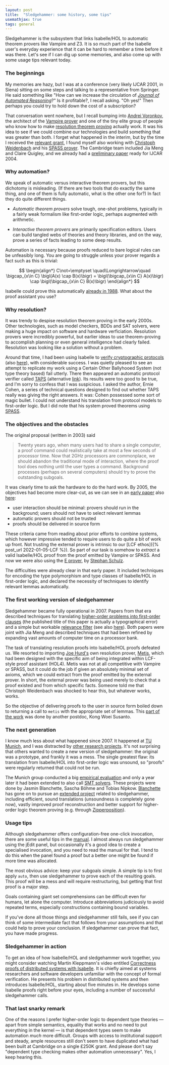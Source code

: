 ```yaml
---
layout: post
title:  "Sledgehammer: some history, some tips"
usemathjax: true 
tags: general
---
```


Sledgehammer is the subsystem that links Isabelle/HOL to automatic theorem provers like Vampire and Z3. It is so much part of the Isabelle user's everyday experience that it can be hard to remember a time before it was there. Let's see if I can dig up some memories, and also come up with some usage tips relevant today.

### The beginnings

My memories are hazy, but I was at a conference (very likely IJCAR 2001, in Siena) sitting on some steps and talking to a representative from Springer. He said something like "How can we increase the circulation of [*Journal of Automated Reasoning*](https://www.springer.com/journal/10817)?" Is it profitable?, I recall asking. "Oh yes!" Then perhaps you could try to hold down the cost of a subscription?

That conversation went nowhere, but I recall bumping into [Andrei Voronkov](http://voronkov.com), the architect of the [Vampire prover](https://vprover.github.io) and one of the tiny elite group of people who know how to make [resolution theorem proving](/papers/bachmair-hbar-resolution.pdf) actually work. It was his idea to see if we could combine our technologies and build something that was greater than both. I forget what happened in the interim, but by the time I received the [relevant grant](https://www.cl.cam.ac.uk/~lp15/Grants/Automation/), I found myself also working with [Christoph Weidenbach](https://www.mpi-inf.mpg.de/departments/automation-of-logic/people/christoph-weidenbach) and his [SPASS prover](https://www.mpi-inf.mpg.de/departments/automation-of-logic/software/spass-workbench).
The Cambridge team included Jia Meng and Claire Quigley, and we already had a [preliminary paper](https://rdcu.be/cKaYp) ready for IJCAR 2004.

### Why automation?

We speak of automatic versus interactive theorem provers, but this dichotomy is misleading. (If there are two tools that do exactly the same thing, and one of them is fully automatic, what is the other one for?) In fact they do quite different things.

* *Automatic theorem provers* solve tough, one-shot problems, typically in a fairly weak formalism like first-order logic, perhaps augmented with arithmetic.

* *Interactive theorem provers* are primarily specification editors. Users can build tangled webs of theories and theory libraries, and on the way, prove a series of facts leading to some deep results.

Automation is necessary because proofs reduced to bare logical rules can be unfeasibly long. You are going to struggle unless your prover regards a fact such as this is trivial:

$$ 
\begin{align*}
C\not=\emptyset \quad\Longrightarrow\quad \bigcap_{x\in C} \bigl(A(x) \cap B(x)\bigr) =        
       \bigl(\bigcap_{x\in C} A(x)\bigr)  \cap  \bigl(\bigcap_{x\in C} B(x)\bigr) 
\end{align*}
$$

Isabelle could prove this automatically [already in 1988](https://rdcu.be/cIK8P). What about the proof assistant you use?

### Why resolution?

It was trendy to despise resolution theorem proving in the early 2000s. Other technologies, such as model checkers, BDDs and SAT solvers, were making a huge impact on software and hardware verficiation. 
Resolution provers were incredibly powerful, but earlier ideas to use theorem-proving to accomplish planning or even general intelligence had clearly failed. Resolution was looking like a solution without a problem.

Around that time, I had been using Isabelle to [verify cryptographic protocols](https://doi.org/10.3233/JCS-1998-61-205) (also [here](https://www.cl.cam.ac.uk/~lp15/papers/Auth/jcs.pdf)), with considerable success. I was quietly pleased to see an attempt to replicate my work using a Certain Other Ballyhooed System (not type theory based) fail utterly.
There then appeared an automatic protocol verifier called
[TAPS](https://doi.org/10.3233/JCS-2003-11203) (alternative [link](http://laser.inf.ethz.ch/2004/papers/cohen/paper2.pdf)).
Its results were too good to be true, and I'm sorry to confess that I was suspicious. I asked the author, Ernie Cohen, a series of technical questions designed to find out whether TAPS really was giving the right answers.
It was: Cohen possessed some sort of magic bullet. I could not understand his translation from protocol models to first-order logic. But I did note that his system proved theorems using [SPASS](https://www.mpi-inf.mpg.de/departments/automation-of-logic/software/spass-workbench).

### The objectives and the obstacles

The original proposal (written in 2003) said

> Twenty years ago, when many users had to share a single computer, a proof command could realistically take at most a few seconds of processor time. Now that 2GHz processors are commonplace, we should abandon the traditional mode of interaction, where the proof tool does nothing until the user types a command. Background processes (perhaps on several computers) should try to prove the outstanding subgoals. 

It was clearly time to ask the hardware to do the hard work.
By 2005, the objectives had become more clear-cut, as we can see in an
[early paper](https://doi.org/10.1016/j.ic.2005.05.010)
also [here](https://www.cl.cam.ac.uk/~lp15/papers/Automation/info-and-comp.pdf):

* user interaction should be minimal:
 provers should run in the background;
 users should not have to select relevant lemmas
* automatic provers should not be trusted 
* proofs should be delivered in source form 

These criteria came from reading about prior efforts to combine systems, which however impressive tended to require users to do quite a bit of work up front. Not trusting the external prover is intrinsic to our [LCF ethos]({% post_url 2022-01-05-LCF %}).
So part of our task is somehow to *extract* a valid Isabelle/HOL proof from the proof emitted by Vampire or SPASS.
And now we were also using the [E prover](https://wwwlehre.dhbw-stuttgart.de/~sschulz/E/E.html), by [Stephan Schulz](https://wwwlehre.dhbw-stuttgart.de/~sschulz/DHBW_Stephan_Schulz/Stephan_Schulz.html).

The difficulties were already clear in that early paper. It included techniques for encoding the type polymorphism and type classes of Isabelle/HOL in first-order logic, and declared the necessity of techniques to identify relevant lemmas automatically.

### The first working version of sledgehammer

Sledgehammer became fully operational in 2007. Papers from that era described techniques for translating [higher-order problems into first-order clauses](https://rdcu.be/cKr2w) (the published title of this paper is actually a typographical error) and
a simple but workable [relevance filter](https://doi.org/10.1016/j.jal.2007.07.004) (see also [here](https://www.cl.cam.ac.uk/~lp15/papers/Automation/filtering-jal.pdf)).
Both papers were joint with Jia Meng and described techniques that had been refined by expanding vast amounts of computer time on a processor bank.

The task of translating resolution proofs into Isabelle/HOL proofs defeated us. We resorted to importing [Joe Hurd's](http://www.gilith.com) own resolution prover, [Metis](http://www.gilith.com/metis/), which had been designed with the specific aim of being integrated within LCF-style proof assistant (HOL4). Metis was not at all competitive with Vampire or SPASS, but it could do the job if given an absolutely minimal set of axioms, which we could extract from the proof emitted by the external prover. In short, the external prover was being used merely to check that a proof existed and from which specific facts. Someone told me that Christoph Weidenbach was shocked to hear this, but whatever works, works.

So the objective of delivering proofs to the user in source form boiled down to returning a call to `metis` with the appropriate set of lemmas. This [part of the work](https://rdcu.be/cKr4U) was done by another postdoc, Kong Woei Susanto.

### The next generation

I know much less about what happened since 2007. It happened at [TU Munich](https://www.in.tum.de/en/cover-page/), and I was distracted by [other research projects](https://www.cl.cam.ac.uk/~lp15/papers/Arith/).
It's not surprising that others wanted to create a new version of sledgehammer: the original was a prototype, and frankly it was a mess. The single greatest flaw: its translation from Isabelle/HOL into first-order logic was unsound, so "proofs" were regularly returned that could not be run.

The Munich group conducted a big [empirical evaluation](https://rdcu.be/cKr5t) and only a year later it had been extended to also call [SMT solvers](https://rdcu.be/cKr74).
These projects were done by Jasmin Blanchette, Sascha Böhme and Tobias Nipkow.
[Blanchette](https://www.cs.vu.nl/~jbe248/) has gone on to pursue an [extended project](https://matryoshka-project.github.io) related to sledgehammer, including efficient, sound translations (unsoundness is completely gone now), vastly improved proof reconstruction and better support for higher-order logic theorem proving (e.g. through [Zipperposition](https://github.com/sneeuwballen/zipperposition)).

### Usage tips

Although sledgehammer offers configuration-free one-click invocation, there are some useful tips in the [manual](https://isabelle.in.tum.de/doc/sledgehammer.pdf).
I almost always run sledgehammer using the jEdit panel, but occasionally it's a good idea to create a specialised invocation, and you need to read the manual for that.
I tend to do this when the panel found a proof but a better one might be found if more time was allocated.

The most obvious advice: keep your subgoals simple. A simple tip is to first apply `auto`, then use sledgehammer to prove each of the resulting goals. This proof will be a mess and will require restructuring, but getting that first proof is a major step.

Goals containing giant set comprehensions can be difficult even for humans, let alone the computer.
Introduce abbreviations judiciously to avoid repeated terms, especially constructions containing bound variables.

If you've done all those things and sledgehammer still fails, see if you can think of some intermediate fact that follows from your assumptions and that could help to prove your conclusion. If sledgehammer can prove that fact, you have made progress.

### Sledgehammer in action

To get an idea of how Isabelle/HOL and sledgehammer work together, you might consider watching Martin Kleppmann's video entitled [Correctness proofs of distributed systems with Isabelle](https://martin.kleppmann.com/2019/09/14/strange-loop-isabelle.html).
It is chiefly aimed at systems researchers and software developers unfamiliar with the concept of formal verification.
He presents his problem in distributed systems and then introduces Isabelle/HOL, starting about five minutes in. He develops some Isabelle proofs right before your eyes, including a number of successful sledgehammer calls.

### That last snarky remark

One of the reasons I prefer higher-order logic to dependent type theories — apart from simple semantics, equality that works and no need to put everything in the kernel — is that dependent types seem to make automation *much* more difficult. Groups with access to institutional support and steady, ample resources still don't seem to have duplicated what had been built at Cambridge on a single £250K grant.
And please don't say "dependent type checking makes other automation unnecessary". Yes, I keep hearing this.
